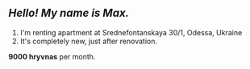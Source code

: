 ## _Hello! My name is Max._

1.  I'm renting apartment at Srednefontanskaya 30/1, Odessa, Ukraine
2.  It's completely new, just after renovation.

**9000 hryvnas** per month.
